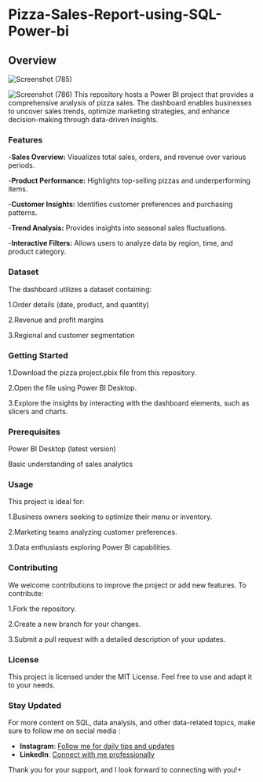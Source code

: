 # Pizza-Sales-Report-using-SQL-Power-bi
## Overview
![Screenshot (785)](https://github.com/user-attachments/assets/7aea040c-cb63-4177-9d85-d92ad0bad849)

![Screenshot (786)](https://github.com/user-attachments/assets/9e6c70dd-28a0-4797-90ba-ef5a1f730843)
This repository hosts a Power BI project that provides a comprehensive analysis of pizza sales. The dashboard enables businesses to uncover sales trends, optimize marketing strategies, and enhance decision-making through data-driven insights.

### Features
-**Sales Overview:** Visualizes total sales, orders, and revenue over various periods.

-**Product Performance:** Highlights top-selling pizzas and underperforming items.

-**Customer Insights:** Identifies customer preferences and purchasing patterns.

-**Trend Analysis:** Provides insights into seasonal sales fluctuations.

-**Interactive Filters:** Allows users to analyze data by region, time, and product category.
### Dataset
The dashboard utilizes a dataset containing:

1.Order details (date, product, and quantity)

2.Revenue and profit margins

3.Regional and customer segmentation
### Getting Started
1.Download the pizza project.pbix file from this repository.

2.Open the file using Power BI Desktop.

3.Explore the insights by interacting with the dashboard elements, such as slicers and charts.
### Prerequisites
Power BI Desktop (latest version)

Basic understanding of sales analytics
### Usage
This project is ideal for:

1.Business owners seeking to optimize their menu or inventory.

2.Marketing teams analyzing customer preferences.

3.Data enthusiasts exploring Power BI capabilities.

### Contributing
We welcome contributions to improve the project or add new features. To contribute:

1.Fork the repository.

2.Create a new branch for your changes.

3.Submit a pull request with a detailed description of your updates.
### License
This project is licensed under the MIT License. Feel free to use and adapt it to your needs.

### Stay Updated 
For more content on SQL, data analysis, and other data-related topics, make sure to follow me on social media :

- **Instagram**: [Follow me for daily tips and updates](https://www.instagram.com/_.ellieee__/)
- **LinkedIn**: [Connect with me professionally](https://www.linkedin.com/in/seema-sanga-79a23316b/)

Thank you for your support, and I look forward to connecting with you!+



